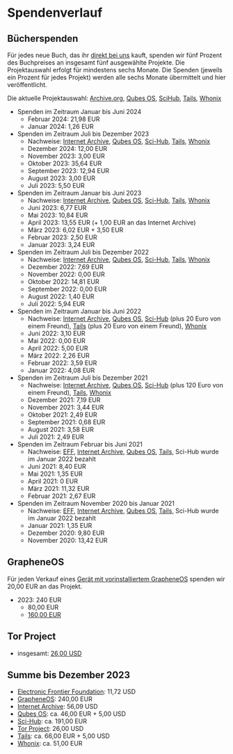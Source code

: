 # Spendenverlauf

## Bücherspenden

Für jedes neue Buch, das ihr [direkt bei uns](https://shop.proxysto.re/category/7) kauft, spenden wir fünf Prozent des Buchpreises an insgesamt fünf ausgewählte Projekte. Die Projektauswahl erfolgt für mindestens sechs Monate. Die Spenden (jeweils ein Prozent für jedes Projekt) werden alle sechs Monate übermittelt und hier veröffentlicht.

Die aktuelle Projektauswahl: [Archive.org](https://archive.org/donate), [Qubes OS](https://www.qubes-os.org/donate/), [SciHub](https://de.wikipedia.org/wiki/Sci-Hub), [Tails](https://tails.net/donate/index.de.html), [Whonix](https://www.whonix.org/wiki/Donate)

* Spenden im Zeitraum Januar bis Juni 2024
  * Februar 2024: 21,98 EUR
  * Januar 2024: 1,26 EUR
* Spenden im Zeitraum Juli bis Dezember 2023
  * Nachweise: [Internet Archive](/assets/images/donations/2024-01/internet-archive.png), [Qubes OS](/assets/images/donations/2024-01/qubes-os.png), [Sci-Hub](/assets/images/donations/2024-01/sci-hub.png), [Tails](/assets/images/donations/2024-01/tails.png), [Whonix](/assets/images/donations/2024-01/whonix.png)
  * Dezember 2024: 12,00 EUR
  * November 2023: 3,00 EUR
  * Oktober 2023: 35,64 EUR
  * September 2023: 12,94 EUR
  * August 2023: 3,00 EUR
  * Juli 2023: 5,50 EUR
* Spenden im Zeitraum Januar bis Juni 2023
  * Nachweise: [Internet Archive](/assets/images/donations/2023-07/internet-archive.png), [Qubes OS](/assets/images/donations/2023-07/qubes-os.png), [Sci-Hub](/assets/images/donations/2023-07/sci-hub.png), [Tails](/assets/images/donations/2023-07/tails.png), [Whonix](/assets/images/donations/2023-07/whonix.png)
  * Juni 2023: 6,77 EUR
  * Mai 2023: 10,84 EUR
  * April 2023: 13,55 EUR (+ 1,00 EUR an das Internet Archive)
  * März 2023: 6,02 EUR + 3,50 EUR
  * Februar 2023: 2,50 EUR
  * Januar 2023: 3,24 EUR
* Spenden im Zeitraum Juli bis Dezember 2022
  * Nachweise: [Internet Archive](/assets/images/donations/2023-01/internet-archive.png), [Qubes OS](/assets/images/donations/2023-01/qubes-os.png), [Sci-Hub](/assets/images/donations/2023-01/sci-hub.png), [Tails](/assets/images/donations/2023-01/tails.png), [Whonix](/assets/images/donations/2023-01/whonix.png)
  * Dezember 2022: 7,69 EUR
  * November 2022: 0,00 EUR
  * Oktober 2022: 14,81 EUR
  * September 2022: 0,00 EUR
  * August 2022: 1,40 EUR
  * Juli 2022: 5,94 EUR
* Spenden im Zeitraum Januar bis Juni 2022
  * Nachweise: [Internet Archive](/assets/images/donations/2022-07/internet-archive.png), [Qubes OS](/assets/images/donations/2022-07/qubes-os.png), [Sci-Hub](/assets/images/donations/2022-07/sci-hub.png) (plus 20 Euro von einem Freund), [Tails](/assets/images/donations/2022-07/tails.png) (plus 20 Euro von einem Freund), [Whonix](/assets/images/donations/2022-07/whonix.png)
  * Juni 2022: 3,10 EUR
  * Mai 2022: 0,00 EUR
  * April 2022: 5,00 EUR
  * März 2022: 2,26 EUR
  * Februar 2022: 3,59 EUR
  * Januar 2022: 4,08 EUR
* Spenden im Zeitraum Juli bis Dezember 2021
  * Nachweise: [Internet Archive](/assets/images/donations/2022-01/internet-archive.png), [Qubes OS](/assets/images/donations/2022-01/qubes-os.png), [Sci-Hub](/assets/images/donations/2022-01/sci-hub.png) (plus 120 Euro von einem Freund), [Tails](/assets/images/donations/2022-01/tails.png), [Whonix](/assets/images/donations/2022-01/whonix.png)
  * Dezember 2021: 7,19 EUR
  * November 2021: 3,44 EUR
  * Oktober 2021: 2,49 EUR
  * September 2021: 0,68 EUR
  * August 2021: 3,58 EUR
  * Juli 2021: 2,49 EUR
* Spenden im Zeitraum Februar bis Juni 2021
  * Nachweise: [EFF](/assets/images/donations/2021-06/eff.png), [Internet Archive](/assets/images/donations/2021-06/internet-archive.png), [Qubes OS](/assets/images/donations/2021-06/qubes.png), [Tails](/assets/images/donations/2021-06/tails.png), Sci-Hub wurde im Januar 2022 bezahlt
  * Juni 2021: 8,40 EUR
  * Mai 2021: 1,35 EUR
  * April 2021: 0 EUR
  * März 2021: 11,32 EUR
  * Februar 2021: 2,67 EUR
* Spenden im Zeitraum November 2020 bis Januar 2021
  * Nachweise: [EFF](/assets/images/donations/2021-01/eff.png), [Internet Archive](/assets/images/donations/2021-01/internet-archive.png), [Qubes OS](/assets/images/donations/2021-01/qubes.png), [Tails](/assets/images/donations/2021-01/tails.png), Sci-Hub wurde im Januar 2022 bezahlt
  * Januar 2021: 1,35 EUR
  * Dezember 2020: 9,80 EUR
  * November 2020: 13,42 EUR

## GrapheneOS

Für jeden Verkauf eines [Gerät mit vorinstalliertem GrapheneOS](https://shop.proxysto.re/category/6) spenden wir 20,00 EUR an das Projekt.

* 2023: 240 EUR
  * 80,00 EUR
  * [160,00 EUR](/assets/images/donations/2024-01/grapheneos.png)

## Tor Project

* insgesamt: [26,00 USD](/assets/images/donations/2024-01/tor-project.png)

## Summe bis Dezember 2023

 * [Electronic Frontier Foundation](https://www.eff.org/): 11,72 USD
 * [GrapheneOS](https://grapheneos.org/): 240,00 EUR
 * [Internet Archive](https://archive.org/): 56,09 USD
 * [Qubes OS](https://www.qubes-os.org/): ca. 46,00 EUR + 5,00 USD
 * [Sci-Hub](https://de.wikipedia.org/wiki/Sci-Hub): ca. 191,00 EUR
 * [Tor Project](https://www.torproject.org/): 26,00 USD
 * [Tails](https://tails.net): ca. 66,00 EUR + 5,00 USD
 * [Whonix](https://www.whonix.org/): ca. 51,00 EUR

